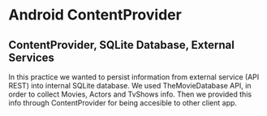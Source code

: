 # Android ContentProvider
## ContentProvider, SQLite Database, External Services

In this practice we wanted to persist information from external service (API REST) into internal SQLite database. We used TheMovieDatabase API, in order to collect Movies, Actors and TvShows info. Then we provided this info through ContentProvider for being accesible to other client app.
